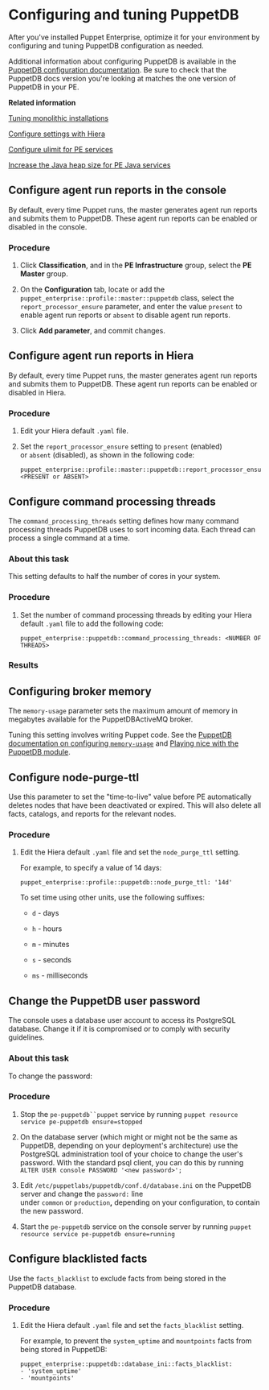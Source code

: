 # Configuring and tuning PuppetDB

After you've installed Puppet Enterprise, optimize it for your environment by configuring and tuning PuppetDB configuration as needed.

Additional information about configuring PuppetDB is available in the [PuppetDB configuration documentation](https://docs.puppet.com/puppetdb/latest/configure.html). Be sure to check that the PuppetDB docs version you're looking at matches the one version of PuppetDB in your PE.

**Related information**  


[Tuning monolithic installations](tuning_monolithic.md#)

[Configure settings with Hiera](config_intro.md#)

[Configure ulimit for PE services](config_ulimit.md#)

[Increase the Java heap size for PE Java services](config_java_args.md#)

## Configure agent run reports in the console

By default, every time Puppet runs, the master generates agent run reports and submits them to PuppetDB. These agent run reports can be enabled or disabled in the console.

### Procedure

1.  Click **Classification**, and in the **PE Infrastructure** group, select the **PE Master** group.

2.  On the **Configuration** tab, locate or add the `puppet_enterprise::profile::master::puppetdb` class, select the `report_processor_ensure` parameter, and enter the value `present` to enable agent run reports or `absent` to disable agent run reports.

3.  Click **Add parameter**, and commit changes.


## Configure agent run reports in Hiera

By default, every time Puppet runs, the master generates agent run reports and submits them to PuppetDB. These agent run reports can be enabled or disabled in Hiera.

### Procedure

1.  Edit your Hiera default `.yaml` file.

2.  Set the `report_processor_ensure` setting to `present` \(enabled\) or `absent` \(disabled\), as shown in the following code:

    ```
    puppet_enterprise::profile::master::puppetdb::report_processor_ensure: <PRESENT or ABSENT>
    ```


## Configure command processing threads

The `command_processing_threads` setting defines how many command processing threads PuppetDB uses to sort incoming data. Each thread can process a single command at a time.

### About this task

This setting defaults to half the number of cores in your system.

### Procedure

1.  Set the number of command processing threads by editing your Hiera default `.yaml` file to add the following code:

    ```
    puppet_enterprise::puppetdb::command_processing_threads: <NUMBER OF THREADS>
    ```


### Results

## Configuring broker memory

The `memory-usage` parameter sets the maximum amount of memory in megabytes available for the PuppetDBActiveMQ broker.

Tuning this setting involves writing Puppet code. See the [PuppetDB documentation on configuring `memory-usage`](https://docs.puppet.com/puppetdb/5.1/configure.html#memory-usage) and [Playing nice with the PuppetDB module](https://docs.puppet.com/puppetdb/5.1/configure.html#playing-nice-with-the-puppetdb-module).

## Configure node-purge-ttl

Use this parameter to set the "time-to-live" value before PE automatically deletes nodes that have been deactivated or expired. This will also delete all facts, catalogs, and reports for the relevant nodes.

### Procedure

1.  Edit the Hiera default `.yaml` file and set the `node_purge_ttl` setting.

    For example, to specify a value of 14 days:

    ```
    puppet_enterprise::profile::puppetdb::node_purge_ttl: '14d'
    ```

    To set time using other units, use the following suffixes:

    -   `d` - days

    -   `h` - hours

    -   `m` - minutes

    -   `s` - seconds

    -   `ms` - milliseconds


## Change the PuppetDB user password

The console uses a database user account to access its PostgreSQL database. Change it if it is compromised or to comply with security guidelines.

### About this task

To change the password:

### Procedure

1.  Stop the `pe-puppetdb``puppet` service by running `puppet resource service pe-puppetdb ensure=stopped`

2.  On the database server \(which might or might not be the same as PuppetDB, depending on your deployment's architecture\) use the PostgreSQL administration tool of your choice to change the user's password. With the standard psql client, you can do this by running `ALTER USER console PASSWORD '<new password>';`

3.  Edit `/etc/puppetlabs/puppetdb/conf.d/database.ini` on the PuppetDB server and change the `password:` line under `common` or `production`**,** depending on your configuration, to contain the new password.

4.  Start the `pe-puppetdb` service on the console server by running `puppet resource service pe-puppetdb ensure=running`


## Configure blacklisted facts

Use the `facts_blacklist` to exclude facts from being stored in the PuppetDB database.

### Procedure

1.  Edit the Hiera default `.yaml` file and set the `facts_blacklist` setting.

    For example, to prevent the `system_uptime` and `mountpoints` facts from being stored in PuppetDB:

    ```
    puppet_enterprise::puppetdb::database_ini::facts_blacklist:
    - 'system_uptime' 
    - 'mountpoints' 
    ```


